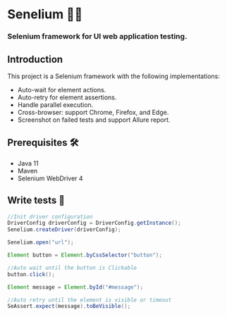 # Senelium 👨‍🔬
### Selenium framework for UI web application testing.

## Introduction

This project is a Selenium framework with the following implementations:
- Auto-wait for element actions.
- Auto-retry for element assertions.
- Handle parallel execution.
- Cross-browser: support Chrome, Firefox, and Edge.
- Screenshot on failed tests and support Allure report.


## Prerequisites 🛠️
- Java 11
- Maven
- Selenium WebDriver 4

## Write tests 📝 
```java
//Init driver configuration
DriverConfig driverConfig = DriverConfig.getInstance();
Senelium.createDriver(driverConfig);

Senelium.open("url");

Element button = Element.byCssSelector("button");

//Auto wait until the button is Clickable
button.click();

Element message = Element.byId("#message");

//Auto retry until the element is visible or timeout
SeAssert.expect(message).toBeVisible();
```

